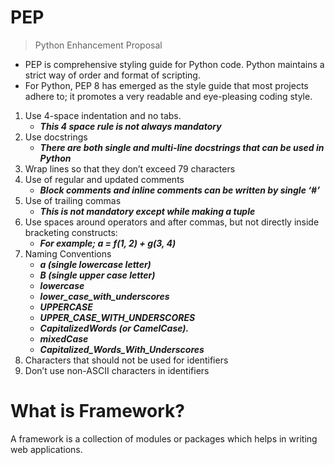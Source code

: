 # PEP
>Python Enhancement Proposal
- PEP is comprehensive styling guide for Python code. Python maintains a strict way of order and format of scripting.
- For Python, PEP 8 has emerged as the style guide that most projects adhere to; it promotes a very readable and eye-pleasing coding style.
1. Use 4-space indentation and no tabs.
   - ***This 4 space rule is not always mandatory***
2. Use docstrings
   - ***There are both single and multi-line docstrings that can be used in Python*** 
3. Wrap lines so that they don’t exceed 79 characters 
4. Use of regular and updated comments 
   - ***Block comments and inline comments can be written by single ‘#’***
5. Use of trailing commas 
   - ***This is not mandatory except while making a tuple***
6. Use spaces around operators and after commas, but not directly inside bracketing constructs:
    - ***For example; a = f(1, 2) + g(3, 4)***
7. Naming Conventions
    - ***a (single lowercase letter)***
    - ***B (single upper case letter)***
    - ***lowercase***
    - ***lower_case_with_underscores***
    - ***UPPERCASE***
    - ***UPPER_CASE_WITH_UNDERSCORES***
    - ***CapitalizedWords (or CamelCase).***
    - ***mixedCase***
    - ***Capitalized_Words_With_Underscores***
8. Characters that should not be used for identifiers 
9. Don’t use non-ASCII characters in identifiers

# What is Framework?
A framework is a collection of modules or packages which helps in writing web applications.